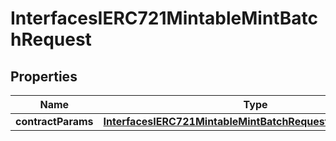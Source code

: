 

# InterfacesIERC721MintableMintBatchRequest

## Properties

Name | Type | Description | Notes
------------ | ------------- | ------------- | -------------
**contractParams** | [**InterfacesIERC721MintableMintBatchRequestContractParams**](InterfacesIERC721MintableMintBatchRequestContractParams.md) |  | 




